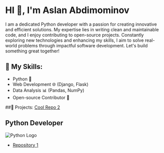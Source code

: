 # HI 👋, I'm Aslan Abdimominov

I am a dedicated Python developer with a passion for creating innovative and efficient solutions. My expertise lies in writing clean and maintainable code, and I enjoy contributing to open-source projects. Constantly exploring new technologies and enhancing my skills, I aim to solve real-world problems through impactful software development. Let's build something great together!

## 🚀 My Skills:
- Python 🐍
- Web Development 🌐 (Django, Flask)
- Data Analysis 📊 (Pandas, NumPy)
- Open-source Contributor 🤝

##📂 Projects:
 [Cool Repo 2](https://github.com/AslanBe1/project)

## Python Developer
![Python Logo](https://upload.wikimedia.org/wikipedia/commons/c/c3/Python-logo-notext.svg)



- [Repository 1](https://github.com/AslanBe1/repository1)
